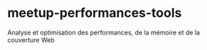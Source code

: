 # meetup-performances-tools
Analyse et optimisation des performances, de la mémoire et de la couverture Web
